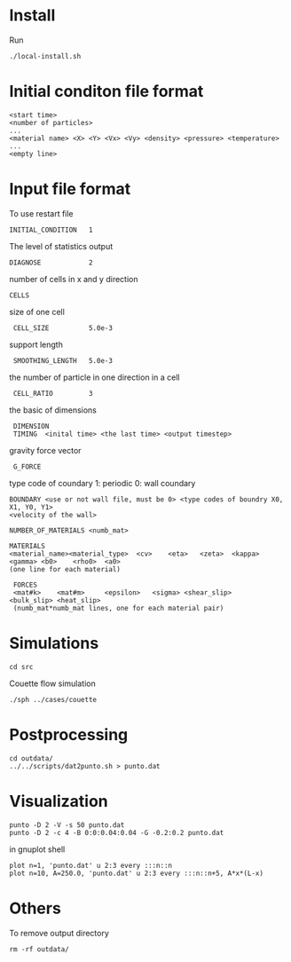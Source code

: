 # Install

Run

	./local-install.sh

# Initial conditon file format

	<start time>
	<number of particles>
	...
	<material name> <X> <Y> <Vx> <Vy> <density> <pressure> <temperature>
	...
	<empty line>

# Input file format

To use restart file

	INITIAL_CONDITION	1

The level of statistics output

	DIAGNOSE			2

number of cells in x and y direction

	CELLS

size of one cell

	 CELL_SIZE			5.0e-3

support length

	 SMOOTHING_LENGTH	5.0e-3

the number of particle in one direction in a cell

	 CELL_RATIO			3

the basic of dimensions

	 DIMENSION
	 TIMING  <inital time> <the last time> <output timestep>

gravity force vector

	 G_FORCE

type code of coundary
1: periodic
0: wall coundary

	BOUNDARY <use or not wall file, must be 0> <type codes of boundry X0, X1, Y0, Y1>
	<velocity of the wall>

	NUMBER_OF_MATERIALS <numb_mat>

	MATERIALS
	<material_name><material_type>	<cv>	<eta>	<zeta>	<kappa>	<gamma>	<b0>	<rho0>	<a0>
	(one line for each material)

	 FORCES
	 <mat#k>	<mat#m>		<epsilon>	<sigma>	<shear_slip>	<bulk_slip>	<heat_slip>
	 (numb_mat*numb_mat lines, one for each material pair)

# Simulations

	cd src

Couette flow simulation

	./sph ../cases/couette

# Postprocessing

	cd outdata/
	../../scripts/dat2punto.sh > punto.dat

# Visualization

	punto -D 2 -V -s 50 punto.dat
	punto -D 2 -c 4 -B 0:0:0.04:0.04 -G -0.2:0.2 punto.dat

in gnuplot shell

	plot n=1, 'punto.dat' u 2:3 every :::n::n
	plot n=10, A=250.0, 'punto.dat' u 2:3 every :::n::n+5, A*x*(L-x)

# Others

To remove output directory

	rm -rf outdata/
